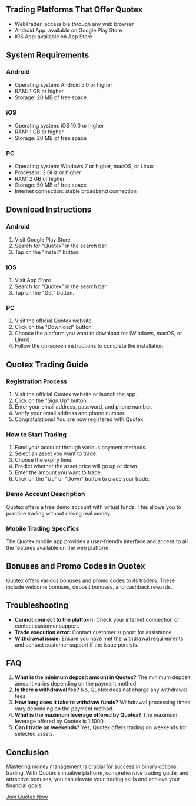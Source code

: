 ## Trading Platforms That Offer Quotex

-   WebTrader: accessible through any web browser
-   Android App: available on Google Play Store
-   iOS App: available on App Store

## System Requirements

### Android

-   Operating system: Android 5.0 or higher
-   RAM: 1 GB or higher
-   Storage: 20 MB of free space

### iOS

-   Operating system: iOS 10.0 or higher
-   RAM: 1 GB or higher
-   Storage: 20 MB of free space

### PC

-   Operating system: Windows 7 or higher, macOS, or Linux
-   Processor: 2 GHz or higher
-   RAM: 2 GB or higher
-   Storage: 50 MB of free space
-   Internet connection: stable broadband connection

## Download Instructions

### Android

1.  Visit Google Play Store.
2.  Search for "Quotex" in the search bar.
3.  Tap on the "Install" button.

### iOS

1.  Visit App Store.
2.  Search for "Quotex" in the search bar.
3.  Tap on the "Get" button.

### PC

1.  Visit the official Quotex website.
2.  Click on the "Download" button.
3.  Choose the platform you want to download for (Windows, macOS, or
    Linux).
4.  Follow the on-screen instructions to complete the installation.

## Quotex Trading Guide

### Registration Process

1.  Visit the official Quotex website or launch the app.
2.  Click on the "Sign Up" button.
3.  Enter your email address, password, and phone number.
4.  Verify your email address and phone number.
5.  Congratulations! You are now registered with Quotex.

### How to Start Trading

1.  Fund your account through various payment methods.
2.  Select an asset you want to trade.
3.  Choose the expiry time.
4.  Predict whether the asset price will go up or down.
5.  Enter the amount you want to trade.
6.  Click on the "Up" or "Down" button to place your trade.

### Demo Account Description

Quotex offers a free demo account with virtual funds. This allows you to
practice trading without risking real money.

### Mobile Trading Specifics

The Quotex mobile app provides a user-friendly interface and access to
all the features available on the web platform.

## Bonuses and Promo Codes in Quotex

Quotex offers various bonuses and promo codes to its traders. These
include welcome bonuses, deposit bonuses, and cashback rewards.

## Troubleshooting

-   **Cannot connect to the platform:** Check your internet connection
    or contact customer support.
-   **Trade execution error:** Contact customer support for assistance.
-   **Withdrawal issue:** Ensure you have met the withdrawal
    requirements and contact customer support if the issue persists.

## FAQ

1.  **What is the minimum deposit amount in Quotex?** The minimum
    deposit amount varies depending on the payment method.
2.  **Is there a withdrawal fee?** No, Quotex does not charge any
    withdrawal fees.
3.  **How long does it take to withdraw funds?** Withdrawal processing
    times vary depending on the payment method.
4.  **What is the maximum leverage offered by Quotex?** The maximum
    leverage offered by Quotex is 1:1000.
5.  **Can I trade on weekends?** Yes, Quotex offers trading on weekends
    for selected assets.

## Conclusion

Mastering money management is crucial for success in binary options
trading. With Quotex\'s intuitive platform, comprehensive trading guide,
and attractive bonuses, you can elevate your trading skills and achieve
your financial goals.

[Join Quotex Now](\%22https://traff.sbs/brokerqxsignup\%22)

